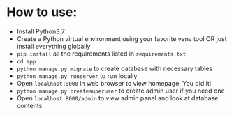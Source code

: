 # How to use:
*  Install Python3.7
*  Create a Python virtual environment using your favorite venv tool OR just install everything globally
*  `pip install` all the requirements listed in `requirements.txt`
*  `cd app`
*  `python manage.py migrate` to create database with necessary tables
*  `python manage.py runserver` to run locally
*  Open `localhost:8000` in web browser to view homepage. You did it!
*  `python manage.py createsuperuser` to create admin user if you need one
*  Open `localhost:8000/admin` to view admin panel and look at database contents
